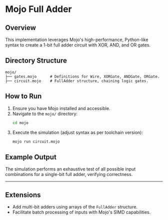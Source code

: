 # Mojo Full Adder

## Overview
This implementation leverages Mojo's high-performance, Python-like syntax to create a 1-bit full adder circuit with XOR, AND, and OR gates.

## Directory Structure
```
mojo/
├── gates.mojo      # Definitions for Wire, XORGate, ANDGate, ORGate.
├── circuit.mojo    # FullAdder structure, chaining logic gates.
```

## How to Run

1. Ensure you have Mojo installed and accessible.
2. Navigate to the `mojo/` directory:
   ```bash
   cd mojo
   ```
3. Execute the simulation (adjust syntax as per toolchain version):
   ```bash
   mojo run circuit.mojo
   ```

## Example Output
The simulation performs an exhaustive test of all possible input combinations for a single-bit full adder, verifying correctness.

---
## Extensions
- Add multi-bit adders using arrays of the `FullAdder` structure.
- Facilitate batch processing of inputs with Mojo's SIMD capabilities.